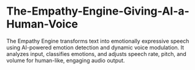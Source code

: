 # The-Empathy-Engine-Giving-AI-a-Human-Voice
The Empathy Engine transforms text into emotionally expressive speech using AI-powered emotion detection and dynamic voice modulation. It analyzes input, classifies emotions, and adjusts speech rate, pitch, and volume for human-like, engaging audio output.
